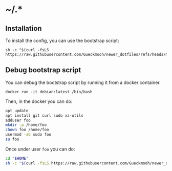 # ~/.*

## Installation

To install the config, you can use the bootstrap script:

    sh -c "$(curl -fsLS https://raw.githubusercontent.com/Gueckmooh/newer_dotfiles/refs/heads/main/bootstrap.sh)"

## Debug bootstrap script

You can debug the bootstrap script by running it from a docker container.

    docker run -it debian:latest /bin/bash

Then, in the docker you can do:

``` sh
apt update
apt install git curl sudo xz-utils
adduser foo
mkdir -p /home/foo
chown foo /home/foo
usermod -aG sudo foo
su foo
```

Once under user `foo` you can do:

``` sh
cd "$HOME"
sh -c "$(curl -fsLS https://raw.githubusercontent.com/Gueckmooh/newer_dotfiles/refs/heads/main/bootstrap.sh)"
```
